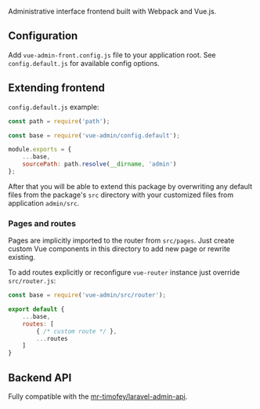 Administrative interface frontend built with Webpack and Vue.js.

## Configuration

Add `vue-admin-front.config.js` file to your application root.
See `config.default.js` for available config options.

## Extending frontend

`config.default.js` example:

```js
const path = require('path');

const base = require('vue-admin/config.default');

module.exports = {
	...base,
	sourcePath: path.resolve(__dirname, 'admin')
};
```

After that you will be able to extend this package by overwriting any default files from the package's
`src` directory with your customized files from application `admin/src`.

### Pages and routes

Pages are implicitly imported to the router from `src/pages`.
Just create custom Vue components in this directory to add new page or rewrite existing.

To add routes explicitly or reconfigure `vue-router` instance just override `src/router.js`:

```js
const base = require('vue-admin/src/router');

export default {
	...base,
	routes: [
		{ /* custom route */ },
		...routes
    ]
}
```

## Backend API

Fully compatible with the [mr-timofey/laravel-admin-api](https://github.com/mrTimofey/laravel-admin-api).